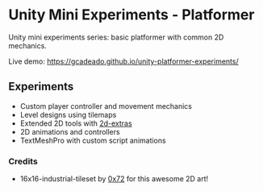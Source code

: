 # Unity Mini Experiments - Platformer

Unity mini experiments series: basic platformer with common 2D mechanics.

Live demo:
https://gcadeado.github.io/unity-platformer-experiments/

## Experiments

- Custom player controller and movement mechanics
- Level designs using tilemaps
- Extended 2D tools with [2d-extras](https://github.com/Unity-Technologies/2d-extras)
- 2D animations and controllers
- TextMeshPro with custom script animations

### Credits

- 16x16-industrial-tileset by [0x72](https://0x72.itch.io/) for this awesome 2D art!
